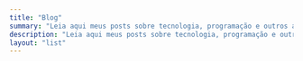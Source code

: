 ```yaml
---
title: "Blog"
summary: "Leia aqui meus posts sobre tecnologia, programação e outros assuntos.😎"
description: "Leia aqui meus posts sobre tecnologia, programação e outros assuntos.😎"
layout: "list"
---
```

